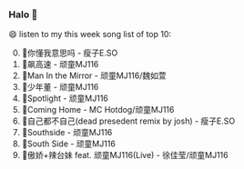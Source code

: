 

### Halo 👋

😄 listen to my this week song list of top 10:

0. 🌈你懂我意思吗 - 瘦子E.SO
1. 🌈飙高速 - 顽童MJ116
2. 🌈Man In the Mirror   - 顽童MJ116/魏如萱
3. 🌈少年董  - 顽童MJ116
4. 🌈Spotlight - 顽童MJ116
5. 🌈Coming Home - MC Hotdog/顽童MJ116
6. 🌈自己都不自己(dead presedent remix by josh) - 瘦子E.SO
7. 🌈Southside - 顽童MJ116
8. 🌈South Side - 顽童MJ116
9. 🌈傲娇+辣台妹 feat. 顽童MJ116(Live) - 徐佳莹/顽童MJ116

